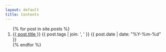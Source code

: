 ```yaml
---
layout: default
title: Contents
---
```


<ol>
  {% for post in site.posts %}
    <li>
    <a href="{{ post.url }}">{{ post.title }}</a>
    <red><span class="tag">{{ post.tags | join: ', ' }}</span></red>
    <span class="meta">{{ post.date | date: "%Y-%m-%d" }}</span>
    </li>
  {% endfor %}
</ol>